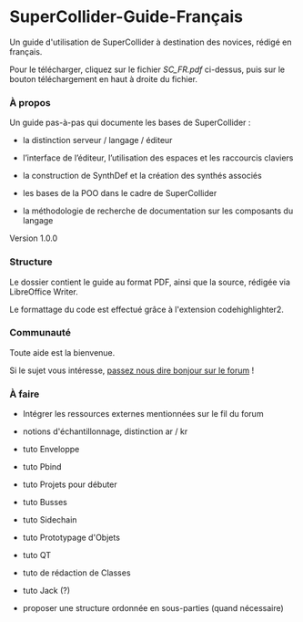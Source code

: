 # SuperCollider-Guide-Français

Un guide d'utilisation de SuperCollider à destination des novices, rédigé en français.

Pour le télécharger, cliquez sur le fichier *SC_FR.pdf* ci-dessus,
puis sur le bouton téléchargement en haut à droite du fichier.

### À propos

Un guide pas-à-pas qui documente les bases de SuperCollider :

- la distinction serveur / langage / éditeur

- l’interface de l’éditeur, l’utilisation des espaces et les raccourcis claviers

- la construction de SynthDef et la création des synthés associés

- les bases de la POO dans le cadre de SuperCollider

- la méthodologie de recherche de documentation sur les composants du langage

Version 1.0.0

### Structure

Le dossier contient le guide au format PDF,
ainsi que la source, rédigée via LibreOffice Writer.

Le formattage du code est effectué grâce à l'extension codehighlighter2.

### Communauté

Toute aide est la bienvenue.

Si le sujet vous intéresse,
[passez nous dire bonjour sur le forum](https://scsynth.org/t/supercollider-en-francais/8308) !

### À faire

- Intégrer les ressources externes mentionnées sur le fil du forum

- notions d'échantillonnage, distinction ar / kr

- tuto Enveloppe

- tuto Pbind

- tuto Projets pour débuter

- tuto Busses

- tuto Sidechain

- tuto Prototypage d'Objets

- tuto QT

- tuto de rédaction de Classes

- tuto Jack (?)

- proposer une structure ordonnée en sous-parties (quand nécessaire)
